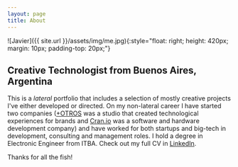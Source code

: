 ```yaml
---
layout: page
title: About
---
```

![Javier]({{ site.url }}/assets/img/me.jpg){:style="float: right; height: 420px; margin: 10px; padding-top: 20px;"}

## Creative Technologist from Buenos Aires, Argentina

This is a *lateral* portfolio that includes a selection of mostly creative projects I've either developed or directed. On my non-lateral career I have started two companies ([+OTROS](https://www.linkedin.com/company/masotros/) was a studio that created technological experiences for brands and [Cran.io](http://cran-io.github.io/) was a software and hardware development company) and have worked for both startups and big-tech in development, consulting and management roles. I hold a degree in Electronic Engineer from ITBA. Check out my full CV in [LinkedIn](https://www.linkedin.com/in/jvelazqueztraut).

Thanks for all the fish!
